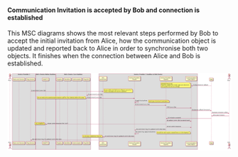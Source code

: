 #### Communication Invitation is accepted by Bob and connection is established

This MSC diagrams shows the most relevant steps performed by Bob to accept the initial invitation from Alice, how the communication object is updated and reported back to Alice in order to synchronise both two objects. It finishes when the connection between Alice and Bob is established.

<!--
@startuml "h2h-intra-comm-accept.png"

	autonumber
!define SHOW_Runtime1B
!define SHOW_SP1SandboxAtRuntime1B
!define SHOW_Protostub1AtRuntime1B
!define SHOW_ServiceProvider1HypertyAtRuntime1B
!define SHOW_ServiceProvider1RouterAtRuntime1B
!define SHOW_CommObjectAtRuntime1B

!define SHOW_CoreRuntime1B
!define SHOW_MsgBUSAtRuntime1B
!define SHOW_RegistryAtRuntime1B
!define SHOW_IdentitiesAtRuntime1B
!define SHOW_AuthAtRuntime1B

!define SHOW_NativeAtRuntime1B
!define SHOW_WebRTCAtRuntime1B

!define SHOW_SP1
!define SHOW_Msg1


!include ../runtime_objects.plantuml

participant "App" as App@1B
actor "Bob" as Bob

App@1B -> CommObj@1B : setup Observer callback
note left
	potential way to go:
	hyperties update the model, apps are observers
	and update the GUI accordingly
end note

Msg1 -> Proto1@1B : send initial Comm Objt
note right
	do we really send full Comm Objects around or
	CRUD messages with atomic updates?
end note


Proto1@1B -> BUS@1B : send initial Comm Objt
BUS@1B -> Router1@1B : send initial Comm Objt
note left
	do we need some assertion/authorisation stuff for Alice' identity before this step?
end note

Router1@1B -> Router1@1B : apply local policies
note right
	what type of policies? examples?
end note
Router1@1B -> SP1H@1B : send initial Comm Objt

' Hyperty forwards invitation to apply
SP1H@1B -> CommObj@1B : fill Comm Objt

CommObj@1B -> App@1B : observer callback (invitation)
App@1B -> Bob : present invitation to Bob

' Bob accepts invitation
Bob -> App@1B : accept invitation
App@1B -> SP1H@1B : invitation accepted
SP1H@1B -> CommObj@1B : update Comm Objt (accepted state)

SP1H@1B -> WRTC : get Comm resources (incl. SDP)
note left
	very simplified
end note

SP1H@1B -> CommObj@1B : set Comm resources

SP1H@1B -> Router1@1B : send CRUD msg. for updated Comm Objt state
Router1@1B -> Router1@1B : create msg, apply local policies
note right
	should the real msg be created here or in the Hyperty?
end note

Router1@1B -> Proto1@1B : send CRUD msg. for updated Comm Objt state
note left
via already established channel
end note
Proto1@1B -> Msg1 : send CRUD msg. for updated Comm Objt state


@enduml
-->


![H2H Intradomain Communication : accept communication](h2h-intra-comm-accept.png)
